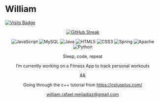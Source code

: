 # William
  
[![Visits Badge](https://badges.pufler.dev/visits/puf17640/git-badges)](https://badges.pufler.dev)
  
 <div align="center">

[![GitHub Streak](https://github-readme-streak-stats.herokuapp.com/?user=williamxmejia)](https://git.io/streak-stats)

![JavaScript](https://img.shields.io/badge/javascript-%23323330.svg?style=for-the-badge&logo=javascript&logoColor=%23F7DF1E)
![MySQL](https://img.shields.io/badge/mysql-%2300f.svg?style=for-the-badge&logo=mysql&logoColor=white)
![Java](https://img.shields.io/badge/java-%23ED8B00.svg?style=for-the-badge&logo=java&logoColor=white)
![HTML5](https://img.shields.io/badge/html5-%23E34F26.svg?style=for-the-badge&logo=html5&logoColor=white)
![CSS3](https://img.shields.io/badge/css3-%231572B6.svg?style=for-the-badge&logo=css3&logoColor=white)
![Spring](https://img.shields.io/badge/spring-%236DB33F.svg?style=for-the-badge&logo=spring&logoColor=white)
![Apache](https://img.shields.io/badge/apache-%23D42029.svg?style=for-the-badge&logo=apache&logoColor=white)
![Python](https://img.shields.io/badge/python-3670A0?style=for-the-badge&logo=python&logoColor=ffdd54)

Sleep, code, repeat

I’m currently working on a Fitness App to track personal workouts

&&

Going through the c++ tutorial from https://cplusplus.com/

william.rafael.mejiadiaz@gmail.com

<!--START_SECTION:waka-->
<!--END_SECTION:waka-->
